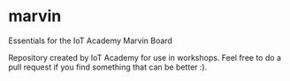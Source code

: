 # marvin
Essentials for the IoT Academy Marvin Board

Repository created by IoT Academy for use in workshops. Feel free to do a pull request if you find something that can be better :).
